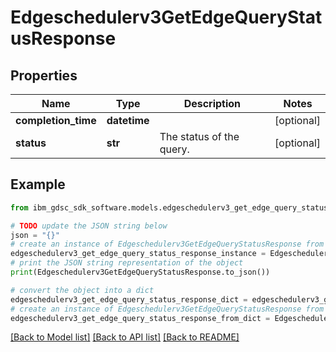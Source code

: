 # Edgeschedulerv3GetEdgeQueryStatusResponse


## Properties

Name | Type | Description | Notes
------------ | ------------- | ------------- | -------------
**completion_time** | **datetime** |  | [optional] 
**status** | **str** | The status of the query. | [optional] 

## Example

```python
from ibm_gdsc_sdk_software.models.edgeschedulerv3_get_edge_query_status_response import Edgeschedulerv3GetEdgeQueryStatusResponse

# TODO update the JSON string below
json = "{}"
# create an instance of Edgeschedulerv3GetEdgeQueryStatusResponse from a JSON string
edgeschedulerv3_get_edge_query_status_response_instance = Edgeschedulerv3GetEdgeQueryStatusResponse.from_json(json)
# print the JSON string representation of the object
print(Edgeschedulerv3GetEdgeQueryStatusResponse.to_json())

# convert the object into a dict
edgeschedulerv3_get_edge_query_status_response_dict = edgeschedulerv3_get_edge_query_status_response_instance.to_dict()
# create an instance of Edgeschedulerv3GetEdgeQueryStatusResponse from a dict
edgeschedulerv3_get_edge_query_status_response_from_dict = Edgeschedulerv3GetEdgeQueryStatusResponse.from_dict(edgeschedulerv3_get_edge_query_status_response_dict)
```
[[Back to Model list]](../README.md#documentation-for-models) [[Back to API list]](../README.md#documentation-for-api-endpoints) [[Back to README]](../README.md)


